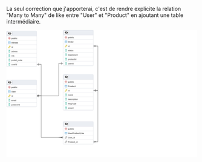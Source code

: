 
La seul correction que j'apporterai, c'est de rendre explicite la relation "Many to Many" de like entre "User" et "Product" en ajoutant une table intermédiaire.

![MCD Correction](./mcd_correction.png)
